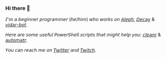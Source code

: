 ### Hi there 👋

𝘐'𝘮 𝘢 𝘣𝘦𝘨𝘪𝘯𝘯𝘦𝘳 𝘱𝘳𝘰𝘨𝘳𝘢𝘮𝘮𝘦𝘳 (𝘩𝘦/𝘩𝘪𝘮) 𝘸𝘩𝘰 𝘸𝘰𝘳𝘬𝘴 𝘰𝘯 [𝘈𝘭𝘦𝘱𝘩](https://github.com/xraykeex/Aleph/), [𝘋𝘦𝘤𝘢𝘺](https://github.com/xwhiteex/old-decay) & [𝘷𝘪𝘥𝘢𝘳-𝘣𝘰𝘵](https://github.com/xwhiteex/vidar-bot).

𝘏𝘦𝘳𝘦 𝘢𝘳𝘦 𝘴𝘰𝘮𝘦 𝘶𝘴𝘦𝘧𝘶𝘭 𝘗𝘰𝘸𝘦𝘳𝘚𝘩𝘦𝘭𝘭 𝘴𝘤𝘳𝘪𝘱𝘵𝘴 𝘵𝘩𝘢𝘵 𝘮𝘪𝘨𝘩𝘵 𝘩𝘦𝘭𝘱 𝘺𝘰𝘶: [𝘤𝘭𝘦𝘢𝘯𝘳](https://github.com/xwhiteex/cleanr) & [𝘢𝘶𝘵𝘰𝘮𝘢𝘵𝘳](https://github.com/xwhiteex/automatr).

𝘠𝘰𝘶 𝘤𝘢𝘯 𝘳𝘦𝘢𝘤𝘩 𝘮𝘦 𝘰𝘯 [𝘛𝘸𝘪𝘵𝘵𝘦𝘳](https://twitter.com/whiiteex) 𝘢𝘯𝘥 [𝘛𝘸𝘪𝘵𝘤𝘩](https://www.twitch.tv/whiteex_).

<!--
**xwhiteex/xwhiteex** is a ✨ _special_ ✨ repository because its `README.md` (this file) appears on your GitHub profile.

Here are some ideas to get you started:

- 🔭 I’m currently working on ...
- 🌱 I’m currently learning ...
- 👯 I’m looking to collaborate on ...
- 🤔 I’m looking for help with ...
- 💬 Ask me about ...
- 📫 How to reach me: ...
- 😄 Pronouns: ...
- ⚡ Fun fact: ...
-->
